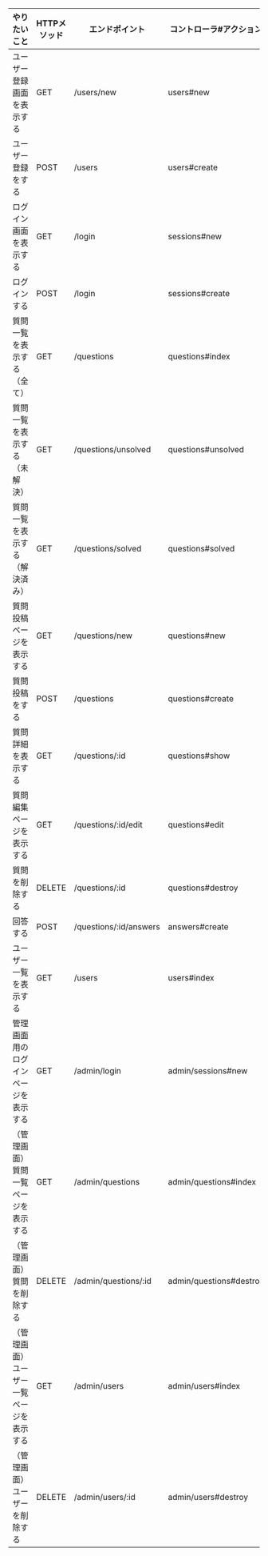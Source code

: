 | やりたいこと                             | HTTPメソッド | エンドポイント         | コントローラ#アクション | 
| ---------------------------------------- | ------------ | ---------------------- | ----------------------- | 
| ユーザー登録画面を表示する               | GET          | /users/new             | users#new               | 
| ユーザー登録をする                       | POST         | /users                 | users#create            | 
| ログイン画面を表示する                   | GET          | /login                 | sessions#new            | 
| ログインする                             | POST         | /login                 | sessions#create         | 
| 質問一覧を表示する（全て）               | GET          | /questions             | questions#index         | 
| 質問一覧を表示する（未解決）             | GET          | /questions/unsolved    | questions#unsolved      | 
| 質問一覧を表示する（解決済み）           | GET          | /questions/solved      | questions#solved        | 
| 質問投稿ページを表示する                 | GET          | /questions/new         | questions#new           | 
| 質問投稿をする                           | POST         | /questions             | questions#create        | 
| 質問詳細を表示する                       | GET          | /questions/:id         | questions#show          | 
| 質問編集ページを表示する                 | GET          | /questions/:id/edit    | questions#edit          | 
| 質問を削除する                           | DELETE       | /questions/:id         | questions#destroy       | 
| 回答する                                 | POST         | /questions/:id/answers | answers#create        | 
| ユーザー一覧を表示する                   | GET          | /users                 | users#index             | 
| 管理画面用のログインページを表示する     | GET          | /admin/login           | admin/sessions#new      | 
| （管理画面）質問一覧ページを表示する     | GET          | /admin/questions       | admin/questions#index   | 
| （管理画面）質問を削除する               | DELETE       | /admin/questions/:id   | admin/questions#destroy | 
| （管理画面）ユーザー一覧ページを表示する | GET          | /admin/users           | admin/users#index       | 
| （管理画面）ユーザーを削除する           | DELETE       | /admin/users/:id       | admin/users#destroy     | 